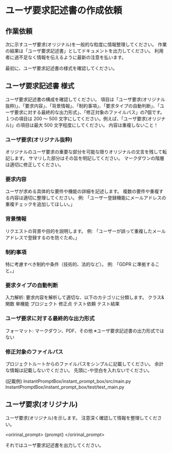 # ユーザ要求記述書の作成依頼

## 作業依頼

次に示すユーザ要求(オリジナル)を一般的な粒度に情報整理してください。
作業の結果は「ユーザ要求記述書」としてドキュメントを出力してください。
利用者に過不足なく情報を伝えるように最新の注意を払います。

最初に、ユーザ要求記述書の様式を確認してください。

## ユーザ要求記述書 様式

ユーザ要求記述書の構成を確認してください。
項目は「ユーザ要求(オリジナル抜粋)」、「要求内容」、「背景情報」、「制約事項」、「要求タイプの自動判断」、「ユーザ要求に対する最終的な出力形式」、「修正対象のファイルパス」の7個です。
１つの項目は 200 ～ 500 文字にしてください。例えば、「ユーザ要求(オリジナル)」の項目は最大 500 文字程度にしてください。
内容は重複しないこと！

### ユーザ要求(オリジナル抜粋)

オリジナルのユーザ要求の重要な部分を可能な限りオリジナルの文言を残して転記します。
サマリした部分はその旨を明記してください。
マークダウンの階層は適切に修正してください。

### 要求内容

ユーザが求める具体的な要件や機能の詳細を記述します。
複数の要件や重複する内容は適切に整理してください。
例: 「ユーザー登録機能にメールアドレスの重複チェックを追加してほしい。」

### 背景情報

リクエストの背景や目的を説明します。
例: 「ユーザーが誤って重複したメールアドレスで登録するのを防ぐため。」

### 制約事項

特に考慮すべき制約や条件（技術的、法的など）。
例: 「GDPR に準拠すること。」

### 要求タイプの自動判断

入力解析: 要求内容を解析して適切な、以下のカテゴリに分類します。
クラス&関数
単機能
プロジェクト
修正点
テスト依頼
テスト結果

### ユーザ要求に対する最終的な出力形式

フォーマット: マークダウン、PDF、その他
※ユーザ要求記述書の出力形式ではない

### 修正対象のファイルパス

プロジェクトルートからのファイルパスをシンプルに記載してください。
余計な情報は記載しないでください。
先頭に-や空白を入れないでください。

(記載例)
InstantPromptBox/instant_prompt_box/src/main.py
InstantPromptBox/instant_prompt_box/test/test_main.py

## ユーザ要求(オリジナル)

ユーザ要求(オリジナル)を示します。
注意深く確認して情報を整理してください。

<oririnal_prompt>
{prompt}
</oririnal_prompt>

それではユーザ要求記述書を出力してください。
